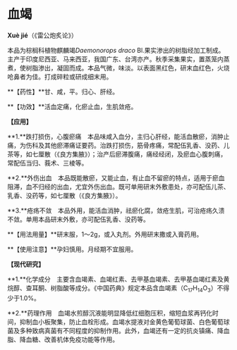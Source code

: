 # 血竭

**Xuè jié**（《雷公炮炙论》）

本品为棕榈科植物麒麟竭*Daemonorops draco* Bl.果实渗出的树脂经加工制成。主产于印度尼西亚、马来西亚，我国广东、台湾亦产。秋季采集果实，置蒸笼内蒸煮，使树脂渗出，凝固而成。本品气微，味淡。以表面黑红色，研末血红色，火烧呛鼻者为佳。打成碎粒或研成细末用。

**【药性】**甘、咸，平。归心、肝经。

**【功效】**活血定痛，化瘀止血，生肌敛疮。

**【应用】**

**1.**跌打损伤，心腹瘀痛　本品味咸入血分，主归心肝经，能活血散瘀，消肿止痛，为伤科及其他瘀滞痛证要药。治跌打损伤，筋骨疼痛，常配伍乳香、没药、儿茶等，如七厘散（《良方集腋》）；治产后瘀滞腹痛，痛经经闭，及瘀血心腹刺痛，常配伍当归、莪术、三棱等。

**2.**外伤出血　本品既能散瘀，又能止血，有止血不留瘀的特点，适用于瘀血阻滞，血不归经的出血，尤宜外伤出血。既可单用研末外敷患处，亦可配伍儿茶、乳香、没药等，如七厘散（《良方集腋》）。

**3.**疮疡不敛　本品外用，能活血消肿，祛瘀化腐，敛疮生肌，可治疮疡久溃不敛。单用本品研末外敷，亦可配伍乳香、没药等。

**【用法用量】**研末服，1～2g，或入丸剂。外用研末撒或入膏药用。

**【使用注意】**孕妇慎用。月经期不宜服用。

**【现代研究】**

**1.**化学成分　主要含血竭素、血竭红素、去甲基血竭素、去甲基血竭红素及黄烷醇、查耳酮、树脂酸等成分。《中国药典》规定本品含血竭素（C<sub>17</sub>H<sub>14</sub>O<sub>3</sub>）不得少于1.0%。

**2.**药理作用　血竭水煎醇沉液能明显降低红细胞压积，缩短血浆再钙化时间，抑制血小板聚集，防止血栓形成。血竭水提液对金黄色葡萄球菌、白色葡萄球菌及多种致病真菌有不同程度的抑制作用。此外，血竭还有一定的抗炎镇痛、降血脂、降血糖、改善机体免疫功能等作用。